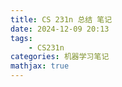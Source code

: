 ```yaml
---
title: CS 231n 总结 笔记
date: 2024-12-09 20:13
tags:
    - CS231n
categories: 机器学习笔记
mathjax: true
---
```


<head>
    <script src="https://cdn.mathjax.org/mathjax/latest/MathJax.js?config=TeX-AMS-MML_HTMLorMML" type="text/javascript"></script>
    <script type="text/x-mathjax-config">
        MathJax.Hub.Config({
            tex2jax: {
            skipTags: ['script', 'noscript', 'style', 'textarea', 'pre'],
            inlineMath: [['$','$']],

			displayMath: [['$$', '$$']]

            }
        });
    </script>
</head>

~~The last lecture of CS231n is about 3D Computer Vision. Most of the content is just introduction to some Deep Learning Algorithms and don't gain deep insight into it, which I cannot  appreciate. As a result, I will skip that lecture and write a blog to conclude my learning of CS231n(except Lecture 15, qwq).~~
~~Starting at 15th October, I have studied this course for almost 2 months and now I finnaly reached the end of the course.~~
以上是某人发电用英文写的，然后发现自己写不下去了。
大意就是最后一个Lec是关于3D视觉的，我不是很感兴趣并且PPT中的大部分内容都是仅做介绍所用，于是略过这一节，并且转而对CS231n整个的学习过程进行一次总结：
实际上我本来以为这门课的内容只是像笔记那样到CNN就为止了，但没想到Schedule里面还有很多额外的内容，让我整整多学了一个月，也是学到了很多东西。

## The first part: Deep Learning Basics
这一部分中主要学习的内容就是关于深度学习的基础：
在第一节课中学习了使用线性分类器对图片进行简单的归类并且引入了两种基础的损失函数：$\text{softmax \& SVM}$。

第二节课中对深度学习中参数的优化进行了详细地介绍，并且最后引入到梯度下降。

第三节课是对第二节课的延伸，用一些simple的例子讲解了在真实的网络中应该如何去应用梯度下降算法。

第四节课则对人工神经网络的一般化结构进行了概述。

## The second part: Perceiving and Understanding the Visual World
这一部分是课程的重点，也就是卷积神经网络在Computer Vision中的应用。
第五节课是主要是讲一些准备工作，包括数据预处理（Normalization），正则化($\ell_1$ norm, $\ell_2$ norm, dropout等等)，分类问题，回归问题等等。

第六节课介绍了在开始编写代码运行模型之前需要进行的一些检查工作，例如Gradient Checks, Monitor the Training Process, Parameter Update Methods等等。

第七节课正式进入了CNN的介绍，详细地讲解了CNN结构的各个部分，卷积层（卷积核(Filters)，感受野(Receptive Field)，膨胀卷积(Dilation Conv)，imc2ol），池化层（平均池化，最大池化），归一化层（BatchNorm, LayerNorm,......），以及一些实现的细节。

第八节课则是对归一化的处理进行了详细的介绍并且选取了几个实用的卷积模型作为例子进行解析，其中还借由ResNet介绍了一种十分常用的trick即残差连接。

第九节课介绍的内容则是相当难懂的循环网络RNN，PPT中介绍的过于简略以至于我开了两个番外篇来更详细地了解这一部分知识（Embedding Layer, BPTT, TBPTT, LSTM,......）

第十节课则是喜闻乐见的Attetion is all you need，对Transformer进行了细致地讲解。从最简单的最直观的注意力机制出发，一步步泛化深入到General Atteion Layer, Self Attention Layer, Masked Self-Attention Layer再到集大成者MultiHead Self-Attention Layer，达到了原论文的境界（？

第十一节课则是介绍了Computer Vision领域的四个主要任务Classification, Semantic Segmentation, Object Detection以及Object Segmentation。并且针对这四个任务，从之前学习过的模型出发，介绍了新的架构用以专门应对这些问题（Unpooling, Tranpose Convolution, Faster R-CNN, YOLO, Mask R-CNN）。

第十二节课是视频理解专题，从最朴素最直观的方法Early/Late Fusion出发，介绍了3D-CNN的架构，并且引入了许多优化的网络如Two-Stream Network, RCN, Spatio-Temporal Self-Attention, ViViT等等。

第十三节课可以说是对前面的总结，它介绍了对前面的模型，如何进行一些可视化操作，更好地帮助我们理解模型内部到底发生了什么，比如通过权重可视化，通过反向传播可视化等等。并且这节课还介绍了一些好玩的内容例如如何欺骗模型，如何训练模型改变图片的风格等等。

## The third Part: Generative and Interactive Visual Intelligence
这部分课程的内容就偏向于介绍性，理论推导的内容相较于前面的部分减少。

第十四节课的重点是自监督学习（All kinds of pre-text tasks, Contrastive Representation Learning）。

第十五节课介绍了生成式模型（Pixel CNN/RNN, VAEs, GANs）

第十六节课则是对强化学习做了一个广泛的介绍，梦回CS188（MDP, Value Iteration, Deep Q Learning, Policy Gradients）